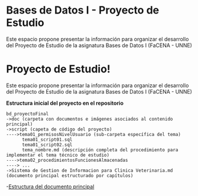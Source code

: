 # Bases de Datos I - Proyecto de Estudio
Este espacio propone presentar la información para organizar el desarrollo del Proyecto de Estudio de la asignatura Bases de Datos I (FaCENA - UNNE)


# Proyecto de Estudio!

Este espacio propone presentar la información para organizar el desarrollo del Proyecto de Estudio de la asignatura Bases de Datos I (FaCENA - UNNE)

**Estructura inicial del proyecto en el repositorio**

    bd_proyectoFinal
    ->doc (carpeta con documentos e imágenes asociados al contenido principal)
    ->script (capeta de código del proyecto)
	---->tema01_permisosNivelUsuario (sub-carpeta específica del tema)
		  tema01_script01.sql
		  tema01_script02.sql
		  tema_nombre.md (descripción completa del procedimiento para implementar el tema técnico de estudio)
	---->tema02_procedimientosFuncionesAlmacenadas
	----> ...
    ->Sistema de Gestion de Informacion para Clinica Veterinaria.md (documento principal estructurado por capítulos)
    

-[Estructura del documento principal](Sistema_Gestion_Info_Clinica_Veterinaria)
